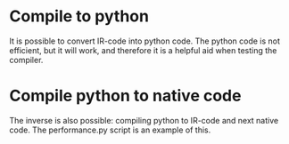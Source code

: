 
# Compile to python

It is possible to convert IR-code into python code. The python code is not
efficient, but it will work, and therefore it is a helpful aid when testing
the compiler.

# Compile python to native code

The inverse is also possible: compiling python to IR-code and next native
code. The performance.py script is an example of this.
